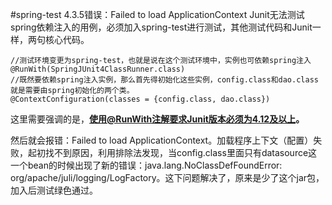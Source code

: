 #spring-test 4.3.5错误：Failed to load ApplicationContext
Junit无法测试spring依赖注入的用例，必须加入spring-test进行测试，其他测试代码和Junit一样，两句核心代码。

    //测试环境变更为spring-test，也就是说在这个测试环境中，实例也可依赖spring注入
    @RunWith(SpringJUnit4ClassRunner.class)
    //既然要依赖spring注入实例，那么首先得初始化这些实例，config.class和dao.class就是需要由spring初始化的两个类。
    @ContextConfiguration(classes = {config.class, dao.class}) 
    
这里需要强调的是，**使用@RunWith注解要求Junit版本必须为4.12及以上。**

然后就会报错：Failed to load ApplicationContext。加载程序上下文（配置）失败，起初找不到原因，利用排除法发现，当config.class里面只有datasource这一个bean的时候出现了新的错误：java.lang.NoClassDefFoundError: org/apache/juli/logging/LogFactory。这下问题解决了，原来是少了这个jar包，加入后测试绿色通过。
